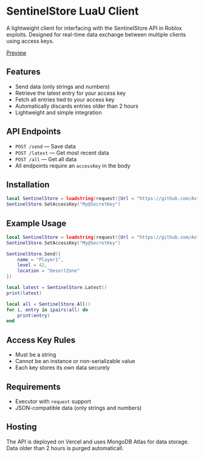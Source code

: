 # SentinelStore LuaU Client

A lightweight client for interfacing with the SentinelStore API in Roblox exploits. Designed for real-time data exchange between multiple clients using access keys.

[Preview](https://raw.githubusercontent.com/AstwareDev/SentinelStore/refs/heads/main/image%20(5).png)

## Features

* Send data (only strings and numbers)
* Retrieve the latest entry for your access key
* Fetch all entries tied to your access key
* Automatically discards entries older than 2 hours
* Lightweight and simple integration

## API Endpoints

* `POST /send` — Save data
* `POST /latest` — Get most recent data
* `POST /all` — Get all data
* All endpoints require an `accessKey` in the body

## Installation
```lua
local SentinelStore = loadstring(request({Url = "https://github.com/AstwareDev/SentinelStore/raw/refs/heads/main/SentinelStore_Library.lua", Method = 'GET'}).Body)()
SentinelStore.SetAccessKey("My@SecretKey")
```

## Example Usage

```lua
local SentinelStore = loadstring(request({Url = "https://github.com/AstwareDev/SentinelStore/raw/refs/heads/main/SentinelStore_Library.lua", Method = 'GET'}).Body)()
SentinelStore.SetAccessKey("My@SecretKey")

SentinelStore.Send({
    name = "Player1",
    level = 42,
    location = "DesertZone"
})

local latest = SentinelStore.Latest()
print(latest)

local all = SentinelStore.All()
for i, entry in ipairs(all) do
    print(entry)
end
```

## Access Key Rules

* Must be a string
* Cannot be an instance or non-serializable value
* Each key stores its own data securely

## Requirements

* Executor with `request` support
* JSON-compatible data (only strings and numbers)

## Hosting

The API is deployed on Vercel and uses MongoDB Atlas for data storage. Data older than 2 hours is purged automaticall.
